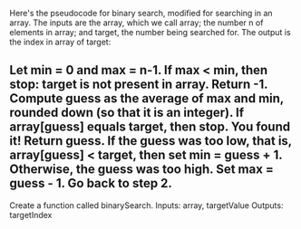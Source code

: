 Here's the pseudocode for binary search, modified for searching in an array. The inputs are the array, which we call array; the number n of elements in array; and target, the number being searched for. The output is the index in array of target:

Let min = 0 and max = n-1.
If max < min, then stop: target is not present in array. Return -1.
Compute guess as the average of max and min, rounded down (so that it is an integer).
If array[guess] equals target, then stop. You found it! Return guess.
If the guess was too low, that is, array[guess] < target, then set min = guess + 1.
Otherwise, the guess was too high. Set max = guess - 1.
Go back to step 2.
--

Create a function called binarySearch. 
Inputs: array, targetValue
Outputs: targetIndex
